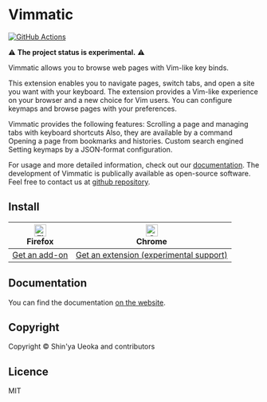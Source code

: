 # Vimmatic

[![GitHub Actions](https://github.com/ueokande/vimmatic/workflows/Build/badge.svg)](https://github.com/ueokande/vimmatic/actions?query=workflow%3ABuild)

:warning: **The project status is experimental.** :warning: 

Vimmatic allows you to browse web pages with Vim-like key binds.

This extension enables you to navigate pages, switch tabs, and open a site you
want with your keyboard.  The extension provides a Vim-like experience on your
browser and a new choice for Vim users.  You can configure keymaps and browse
pages with your preferences.

Vimmatic provides the following features:
Scrolling a page and managing tabs with keyboard shortcuts
Also, they are available by a command
Opening a page from bookmarks and histories.
Custom search engined
Setting keymaps by a JSON-format configuration.

For usage and more detailed information, check out our [documentation][].
The development of Vimmatic is publically available as open-source software.
Feel free to contact us at [github repository][].


## Install

| [<img src="https://raw.githubusercontent.com/alrra/browser-logos/master/src/firefox/firefox_48x48.png" alt="Firefox" width="24px" height="24px" />](http://godban.github.io/browsers-support-badges/)<br/>Firefox | [<img src="https://raw.githubusercontent.com/alrra/browser-logos/master/src/chrome/chrome_48x48.png" alt="Chrome" width="24px" height="24px" />](http://godban.github.io/browsers-support-badges/)<br/>Chrome |
| ----------------------------------------------------------------------------------------------------------------------------------------------------------------------------------------------------------------- | ------------------------------------------------------------------------------------------------------------------------------------------------------------------------------------------------------------- |
| [Get an add-on][get_firefox]                                                                                                                                                                                      | [Get an extension (experimental support)][get_chrome]                                                                                                                                                         |


## Documentation

You can find the documentation [on the website][documentation].

## Copyright

Copyright © Shin'ya Ueoka and contributors

## Licence

MIT

[get_firefox]: https://addons.mozilla.org/en-US/firefox/addon/vimmatic/
[get_chrome]: https://chrome.google.com/webstore/detail/vimmatic/pghmfgnakhjiphmlcnhfpgopkcjhiedc
[documentation]: https://ueokande.github.io/vimmatic/
[github repository]: https://github.com/ueokande/vimmatic
